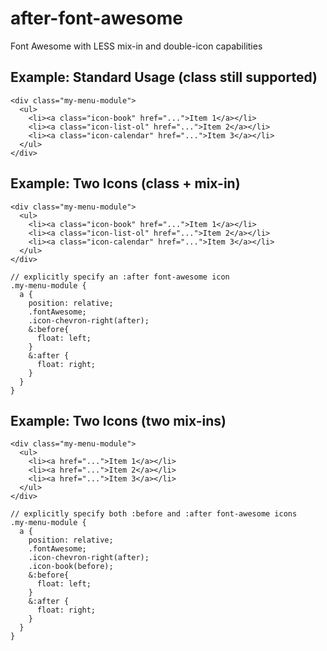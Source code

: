 after-font-awesome
==================

Font Awesome with LESS mix-in and double-icon capabilities

## Example: Standard Usage (class still supported)
    <div class="my-menu-module">
      <ul>
        <li><a class="icon-book" href="...">Item 1</a></li>
        <li><a class="icon-list-ol" href="...">Item 2</a></li>
        <li><a class="icon-calendar" href="...">Item 3</a></li>
      </ul>
    </div>

## Example: Two Icons (class + mix-in)

    <div class="my-menu-module">
      <ul>
        <li><a class="icon-book" href="...">Item 1</a></li>
        <li><a class="icon-list-ol" href="...">Item 2</a></li>
        <li><a class="icon-calendar" href="...">Item 3</a></li>
      </ul>
    </div>

    // explicitly specify an :after font-awesome icon
    .my-menu-module {
      a {
        position: relative;
        .fontAwesome;
        .icon-chevron-right(after);
        &:before{
          float: left;
        }
        &:after {
          float: right;
        }
      }
    }

## Example: Two Icons (two mix-ins)

    <div class="my-menu-module">
      <ul>
        <li><a href="...">Item 1</a></li>
        <li><a href="...">Item 2</a></li>
        <li><a href="...">Item 3</a></li>
      </ul>
    </div>

    // explicitly specify both :before and :after font-awesome icons
    .my-menu-module {
      a {
        position: relative;
        .fontAwesome;
        .icon-chevron-right(after);
        .icon-book(before);
        &:before{
          float: left;
        }
        &:after {
          float: right;
        }
      }
    }
